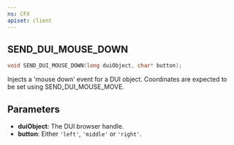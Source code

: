 ```yaml
---
ns: CFX
apiset: client
---
```

## SEND_DUI_MOUSE_DOWN

```c
void SEND_DUI_MOUSE_DOWN(long duiObject, char* button);
```

Injects a 'mouse down' event for a DUI object. Coordinates are expected to be set using SEND\_DUI\_MOUSE\_MOVE.

## Parameters
* **duiObject**: The DUI browser handle.
* **button**: Either `'left'`, `'middle'` or `'right'`.

